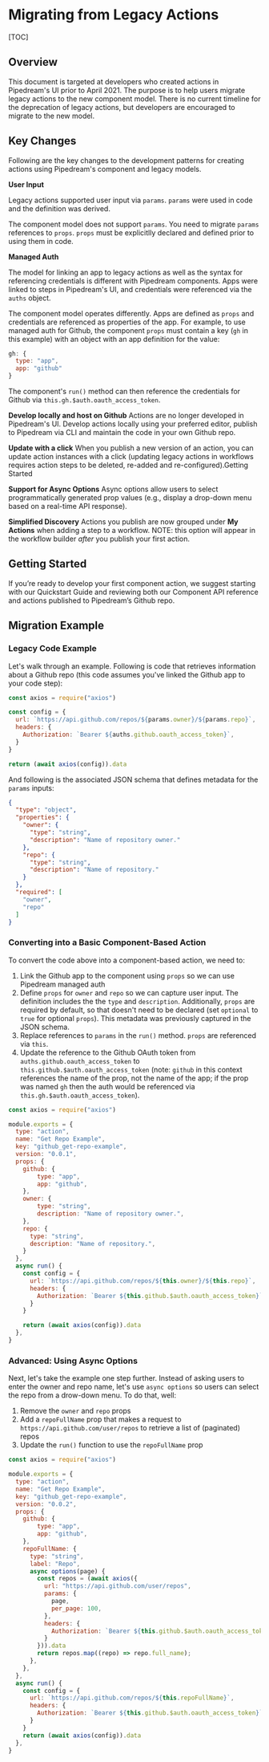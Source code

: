 # Migrating from Legacy Actions

[TOC]

## Overview
This document is targeted at developers who created actions in Pipedream's UI prior to April 2021. The purpose is to help users migrate legacy actions to the new component model. There is no current timeline for the deprecation of legacy actions, but developers are encouraged to migrate to the new model. 

## Key Changes

Following are the key changes to the development patterns for creating actions using Pipedream's component and legacy models.

**User Input**

Legacy actions supported user input via `params`. `params` were used in code and the definition was derived. 

The component model does not support `params`. You need to migrate `params` references to `props`. `props` must be explicitlly declared and defined prior to using them in code.

**Managed Auth**

The model for linking an app to legacy actions as well as the syntax for referencing credentials is different with Pipedream components. Apps were linked to steps in Pipedream's UI, and credentials were referenced via the `auths` object.

The component model operates differently. Apps are defined as `props` and credentials are referenced as properties of the app. For example, to use managed auth for Github, the component `props` must contain a key (`gh` in this example) with an object with an app definition for the value:

```javascript
gh: {
  type: "app",
  app: "github"
}
```

 The component's `run()` method can then reference the credentials for Github via `this.gh.$auth.oauth_access_token`.

**Develop locally and host on Github**
Actions are no longer developed in Pipedream's UI. Develop actions locally using your preferred editor, publish to Pipedream via CLI and maintain the code in your own Github repo.

**Update with a click**
When you publish a new version of an action, you can update action instances with a click (updating legacy actions in workflows requires action steps to be deleted, re-added and re-configured).Getting Started

**Support for Async Options**
Async options allow users to select programmatically generated prop values (e.g., display a drop-down menu based on a real-time API response).

**Simplified Discovery**
Actions you publish are now grouped under **My Actions** when adding a step to a workflow. NOTE: this option will appear in the workflow builder *after* you publish your first action.

## Getting Started

If you’re ready to develop your first component action, we suggest starting with our Quickstart Guide and reviewing both our Component API reference and actions published to Pipedream’s Github repo.

## Migration Example

### Legacy Code Example

Let's walk through an example. Following is code that retrieves information about a Github repo (this code assumes you've linked the Github app to your code step):

```javascript
const axios = require("axios")

const config = {
  url: `https://api.github.com/repos/${params.owner}/${params.repo}`,
  headers: {
    Authorization: `Bearer ${auths.github.oauth_access_token}`,
  }
}

return (await axios(config)).data
```

And following is the associated JSON schema that defines metadata for the `params` inputs:

```json
{
  "type": "object",
  "properties": {
    "owner": {
      "type": "string",
      "description": "Name of repository owner."
    },
    "repo": {
      "type": "string",
      "description": "Name of repository."
    }
  },
  "required": [
    "owner",
    "repo"
  ]
}
```

### Converting into a Basic Component-Based Action

To convert the code above into a component-based action, we need to:

1. Link the Github app to the component using `props` so we can use Pipedream managed auth
2. Define `props` for `owner` and `repo` so we can capture user input. The definition includes the the `type` and `description`. Additionally, `props` are required by default, so that doesn't need to be declared (set `optional` to `true` for optional `props`). This metadata was previously captured in the JSON schema.
3. Replace references to `params` in the `run()` method. `props` are referenced via `this`. 
4. Update the reference to the Github OAuth token from `auths.github.oauth_access_token` to `this.github.$auth.oauth_access_token` (note: `github` in this context references the name of the prop, not the name of the app; if the prop was named `gh` then the auth would be referenced via `this.gh.$auth.oauth_access_token`).

```javascript
const axios = require("axios")

module.exports = {
  type: "action",
  name: "Get Repo Example",
  key: "github_get-repo-example",
  version: "0.0.1",
  props: {
  	github: {
  		type: "app",
  		app: "github",
  	},
    owner: {
    	type: "string",
    	description: "Name of repository owner.",
  	},
    repo: {
      type: "string",
      description: "Name of repository.",
    }
  },
  async run() {
    const config = {
      url: `https://api.github.com/repos/${this.owner}/${this.repo}`,
      headers: {
        Authorization: `Bearer ${this.github.$auth.oauth_access_token}`,
      }
    }

    return (await axios(config)).data
  },
}
```

### Advanced: Using Async Options

Next, let's take the example one step further. Instead of asking users to enter the owner and repo name, let's use `async options` so users can select the repo from a drow-down menu. To do that, well:

1. Remove the `owner` and `repo` props
2. Add a `repoFullName` prop that makes a request to `https://api.github.com/user/repos` to retrieve a list of (paginated) repos
3.  Update the `run()` function to use the `repoFullName` prop 

```javascript
const axios = require("axios")

module.exports = {
  type: "action",
  name: "Get Repo Example",
  key: "github_get-repo-example",
  version: "0.0.2",
  props: {
  	github: {
  		type: "app",
  		app: "github",
  	},
    repoFullName: {
      type: "string",
      label: "Repo",
      async options(page) {
        const repos = (await axios({
          url: "https://api.github.com/user/repos",
          params: {
            page,
            per_page: 100,
          },
          headers: {
            Authorization: `Bearer ${this.github.$auth.oauth_access_token}`,
          }
        })).data
        return repos.map((repo) => repo.full_name);
      },
    },
  },
  async run() {
    const config = {
      url: `https://api.github.com/repos/${this.repoFullName}`,
      headers: {
        Authorization: `Bearer ${this.github.$auth.oauth_access_token}`,
      }
    }
    return (await axios(config)).data
  },
}
```


